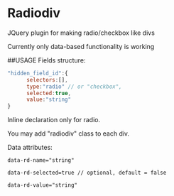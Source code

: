 # Radiodiv
JQuery plugin for making radio/checkbox like divs

Currently only data-based functionality is working

##USAGE
Fields structure:
```javascript
"hidden_field_id":{
      selectors:[],
      type:"radio" // or "checkbox",
      selected:true,
      value:"string"
}
```
 
Inline declaration only for radio.

You may add "radiodiv" class to each div.

Data attributes:


`data-rd-name="string"`

`data-rd-selected=true // optional, default = false`

`data-rd-value="string"`